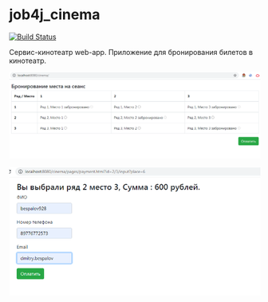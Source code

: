 # job4j_cinema
[![Build Status](https://app.travis-ci.com/bespalov0928/job4j_cinema.svg?branch=master)](https://app.travis-ci.com/bespalov0928/job4j_cinema)


Сервис-кинотеатр web-app. Приложение для бронирования билетов в кинотеатр.

![alt text](images/Screenshot_1.png)

![alt text](images/Screenshot_2.png)